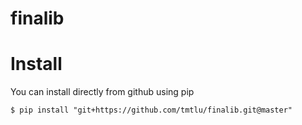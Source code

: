 # finalib

# Install

You can install directly from github using pip

```
$ pip install "git+https://github.com/tmtlu/finalib.git@master"
```
